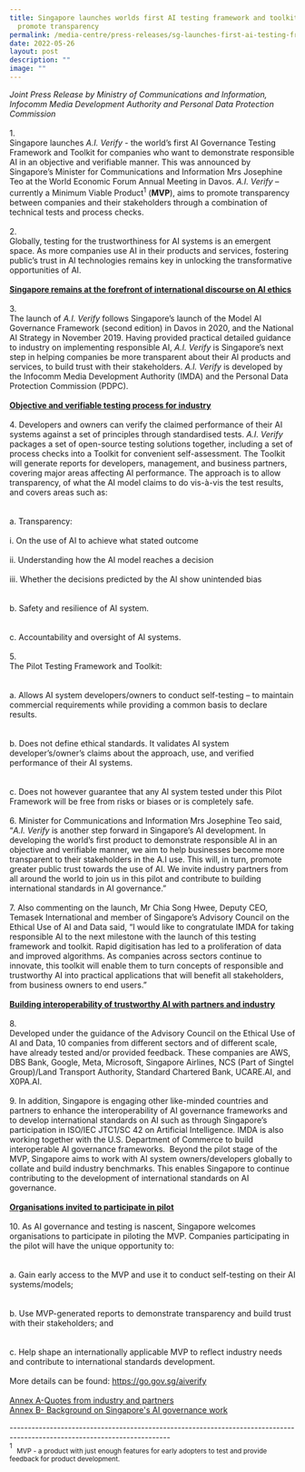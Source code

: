 ```yaml
---
title: Singapore launches worlds first AI testing framework and toolkit to
  promote transparency
permalink: /media-centre/press-releases/sg-launches-first-ai-testing-framework-and-toolkit/
date: 2022-05-26
layout: post
description: ""
image: ""
---
```

<em>Joint Press Release by Ministry of Communications and Information, Infocomm Media Development Authority and Personal Data Protection Commission</em><br>
<br>
1.<span style="white-space: pre;">		</span>Singapore launches <em>A.I. Verify</em> - the world’s first AI Governance Testing Framework and Toolkit for companies who want to demonstrate responsible AI in an objective and verifiable manner. This was announced by Singapore’s Minister for Communications and Information Mrs Josephine Teo at the World Economic Forum Annual Meeting in Davos. <em>A.I. Verify </em>– currently a Minimum Viable Product<sup>1</sup> (<strong>MVP</strong>), aims to promote transparency between companies and their stakeholders through a combination of technical tests and process checks.&nbsp;<br>
<br>
2.<span style="white-space: pre;">		</span>Globally, testing for the trustworthiness for AI systems is an emergent space. As more companies use AI in their products and services, fostering public’s trust in AI technologies remains key in unlocking the transformative opportunities of AI.&nbsp;<br>
<br>
<strong><span style="text-decoration: underline;">Singapore remains at the forefront of international discourse on AI ethics</span></strong><br>
<br>
3.<span style="white-space: pre;">		</span>The launch of <em>A.I. Verify</em> follows Singapore’s launch of the Model AI Governance Framework (second edition) in Davos in 2020, and the National AI Strategy in November 2019. Having provided practical detailed guidance to industry on implementing responsible AI, <em>A.I. Verify</em> is Singapore’s next step in helping companies be more transparent about their AI products and services, to build trust with their stakeholders.<em> A.I. Verify</em> is developed by the Infocomm Media Development Authority (IMDA) and the Personal Data Protection Commission (PDPC).<br>
<br>
<strong><span style="text-decoration: underline;">Objective and verifiable testing process for industry</span></strong><br>
<br>
4.<span style="white-space: pre;">		</span>Developers and owners can verify the claimed performance of their AI systems against a set of principles through standardised tests.<em> A.I. Verify</em> packages a set of open-source testing solutions together, including a set of process checks into a Toolkit for convenient self-assessment. The Toolkit will generate reports for developers, management, and business partners, covering major areas affecting AI performance. The approach is to allow transparency, of what the AI model claims to do vis-à-vis the test results, and covers areas such as:&nbsp;<br>
<br>
<span style="white-space: pre;">		</span>a.<span style="white-space: pre;">	</span>Transparency:&nbsp;<br>
<span style="white-space: pre;">			</span>i.<span style="white-space: pre;">	</span>On the use of AI to achieve what stated outcome<br>
<span style="white-space: pre;">			</span>ii.<span style="white-space: pre;">	</span>Understanding how the AI model reaches a decision<br>
<span style="white-space: pre;">			</span>iii.<span style="white-space: pre;">	</span>Whether the decisions predicted by the AI show unintended bias<br>
<br>
<span style="white-space: pre;">		</span>b.<span style="white-space: pre;">	</span>Safety and resilience of AI system.<br>
<br>
<span style="white-space: pre;">		</span>c.<span style="white-space: pre;">	</span>Accountability and oversight of AI systems.<br>
<br>
5.<span style="white-space: pre;">		</span>The Pilot Testing Framework and Toolkit:<br>
<br>
<span style="white-space: pre;">		</span>a.<span style="white-space: pre;">	</span>Allows AI system developers/owners to conduct self-testing – to maintain commercial requirements while providing a common basis to declare results.<br>
<br>
<span style="white-space: pre;">		</span>b.<span style="white-space: pre;">	</span>Does not define ethical standards. It validates AI system developer’s/owner’s claims about the approach, use, and verified performance of their AI systems.<br>
<br>
<span style="white-space: pre;">		</span>c.<span style="white-space: pre;">	</span>Does not however guarantee that any AI system tested under this Pilot Framework will be free from risks or biases or is completely safe.<br>
<br>
6.<span style="white-space: pre;">		</span>Minister for Communications and Information Mrs Josephine Teo said, “<em>A.I. Verify</em> is another step forward in Singapore’s AI development. In developing the world’s first product to demonstrate responsible AI in an objective and verifiable manner, we aim to help businesses become more transparent to their stakeholders in the A.I use. This will, in turn, promote greater public trust towards the use of AI. We invite industry partners from all around the world to join us in this pilot and contribute to building international standards in AI governance.”<br>
<br>
7.<span style="white-space: pre;">		</span>Also commenting on the launch, Mr Chia Song Hwee, Deputy CEO, Temasek International and member of Singapore’s Advisory Council on the Ethical Use of AI and Data said, “I would like to congratulate IMDA for taking responsible AI to the next milestone with the launch of this testing framework and toolkit. Rapid digitisation has led to a proliferation of data and improved algorithms. As companies across sectors continue to innovate, this toolkit will enable them to turn concepts of responsible and trustworthy AI into practical applications that will benefit all stakeholders, from business owners to end users.”&nbsp;&nbsp;<br>
<br>
<strong><span style="text-decoration: underline;">Building interoperability of trustworthy AI with partners and industry</span></strong>&nbsp;<br>
<br>
8.<span style="white-space: pre;">		</span>Developed under the guidance of the Advisory Council on the Ethical Use of AI and Data, 10 companies from different sectors and of different scale, have already tested and/or provided feedback. These companies are AWS, DBS Bank, Google, Meta, Microsoft, Singapore Airlines, NCS (Part of Singtel Group)/Land Transport Authority, Standard Chartered Bank, UCARE.AI, and X0PA.AI.<br>
<br>
9.<span style="white-space: pre;">		</span>In addition, Singapore is engaging other like-minded countries and partners to enhance the interoperability of AI governance frameworks and to develop international standards on AI such as through Singapore’s participation in ISO/IEC JTC1/SC 42 on Artificial Intelligence. IMDA is also working together with the U.S. Department of Commerce to build interoperable AI governance frameworks.&nbsp; Beyond the pilot stage of the MVP, Singapore aims to work with AI system owners/developers globally to collate and build industry benchmarks. This enables Singapore to continue contributing to the development of international standards on AI governance.&nbsp;<br>
<br>
<strong><span style="text-decoration: underline;">Organisations invited to participate in pilot</span></strong><br>
<br>
10.<span style="white-space: pre;">		</span>As AI governance and testing is nascent, Singapore welcomes organisations to participate in piloting the MVP. Companies participating in the pilot will have the unique opportunity to:<br>
<br>
<span style="white-space: pre;">		</span>a.<span style="white-space: pre;">	</span>Gain early access to the MVP and use it to conduct self-testing on their AI systems/models;<br>
<br>
<span style="white-space: pre;">		</span>b.<span style="white-space: pre;">	</span>Use MVP-generated reports to demonstrate transparency and build trust with their stakeholders; and<br>
<br>
<span style="white-space: pre;">		</span>c.<span style="white-space: pre;">	</span>Help shape an internationally applicable MVP to reflect industry needs and contribute to international standards development.<br>
<br>
More details can be found: <a style="text-decoration-line: underline;" rel="noopener noreferrer" target="_blank" href="https://go.gov.sg/aiverify">https://go.gov.sg/aiverify<br>
</a>
<br>
<a href="-/">[Annex A-Quotes from industry and partners](/files/Press%20Releases%202022/annex%20a%20-%20quotes%20from%20industry%20and%20partners.pdf)</a><br>
[Annex B- Background on Singapore's AI governance work](/files/Press%20Releases%202022/annex%20b%20%20background%20on%20singapores%20ai%20governance%20work.pdf)

--------------------------------------------------------------------------------------------------------------------------<br>
<sup>1</sup>&nbsp; <sub>MVP - a product with just enough features for early adopters to test and provide feedback for product development.</sub><sub><br>
</sub>